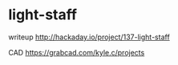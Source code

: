 light-staff
===========


writeup
http://hackaday.io/project/137-light-staff


CAD
https://grabcad.com/kyle.c/projects